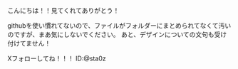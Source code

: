 こんにちは！！見てくれてありがとう！

githubを使い慣れてないので、ファイルがフォルダーにまとめられてなくて汚いのですが、まあ気にしないでください。
あと、デザインについての文句も受け付けてません！

Xフォローしてね！！！
ID:@sta0z
